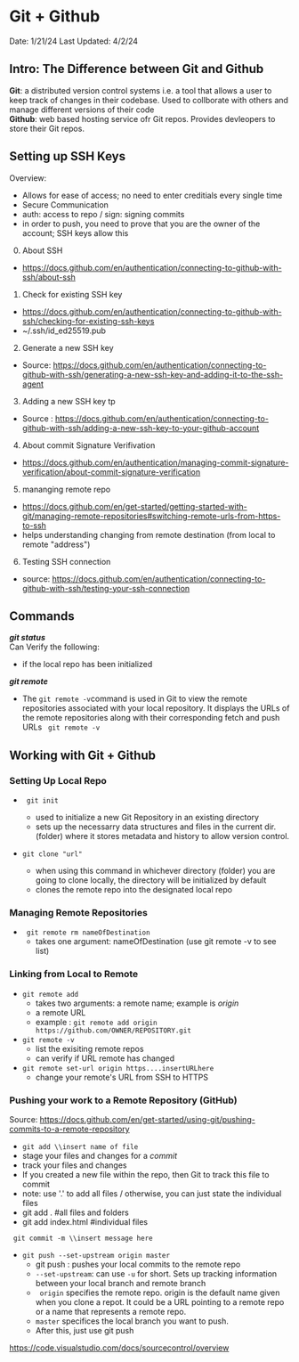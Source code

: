  # Git + Github
Date:  1/21/24 
Last Updated: 4/2/24

## Intro: The Difference between Git and Github
**Git**: a distributed version control systems i.e. a tool that allows a user to keep track of changes in their codebase. Used to collborate with others and manage different versions of their code <br>
**Github**: web based hosting service ofr Git repos. Provides devleopers to store their Git repos. 

## Setting up SSH Keys 
Overview: 
- Allows for ease of access; no need to enter creditials every single time
- Secure Communication
- auth: access to repo / sign: signing commits
- in order to push, you need to prove that you are the owner of the account; SSH keys allow this 
  
0. About SSH
  - https://docs.github.com/en/authentication/connecting-to-github-with-ssh/about-ssh 

1. Check for existing SSH key
- https://docs.github.com/en/authentication/connecting-to-github-with-ssh/checking-for-existing-ssh-keys
- ~/.ssh/id_ed25519.pub 

2. Generate a new SSH key
  - Source: https://docs.github.com/en/authentication/connecting-to-github-with-ssh/generating-a-new-ssh-key-and-adding-it-to-the-ssh-agent

3. Adding a new SSH key tp 
  - Source : https://docs.github.com/en/authentication/connecting-to-github-with-ssh/adding-a-new-ssh-key-to-your-github-account

4. About commit Signature Verifivation
- https://docs.github.com/en/authentication/managing-commit-signature-verification/about-commit-signature-verification

5. mananging remote repo
- https://docs.github.com/en/get-started/getting-started-with-git/managing-remote-repositories#switching-remote-urls-from-https-to-ssh
- helps understanding changing from remote destination (from local to remote "address")
6. Testing SSH connection
  - source: https://docs.github.com/en/authentication/connecting-to-github-with-ssh/testing-your-ssh-connection 

## Commands 
_**git status**_<br> 
Can Verify the following: 
- if the local repo has been initialized

_**git remote**_ <br>
- The ```git remote -v```command is used in Git to view the remote repositories associated with your local repository. It displays the URLs of the remote repositories along with their corresponding fetch and push URLs
``` git remote -v``` 

## Working with Git + Github
### Setting Up Local Repo 
- ``` git init```
   - used to initialize a new Git Repository in an existing directory
   - sets up the necessarry data structures and files in the current dir. (folder) where it stores metadata and history to allow version control.

- ```git clone "url"```
  - when using this command in whichever directory (folder) you are going to clone locally, the directory will be initialized by default
  - clones the remote repo into the designated local repo 

### Managing Remote Repositories 
- ``` git remote rm nameOfDestination```
   - takes one argument: nameOfDestination (use git remote -v to see list) 


### Linking from Local to Remote
- ```git remote add```
  - takes two arguments: a remote name; example is _origin_
  - a remote URL
  - example : ```git remote add origin https://github.com/OWNER/REPOSITORY.git```
- ```git remote -v```
  - list the exisiting remote repos
  - can verify if URL remote has changed 
- ```git remote set-url origin https....insertURLhere```
  - change your remote's URL from SSH to HTTPS
    
### Pushing your work to a Remote Repository (GitHub) 

Source: https://docs.github.com/en/get-started/using-git/pushing-commits-to-a-remote-repository <br>

- ``` git add \\insert name of file ```
 - stage your files and changes for a _commit_
 - track your files and changes
 - If you created a new file within the repo, then Git to track this file to commit
 -	note: use '.'  to add all files / otherwise, you can just state the individual files
   - git add . #all files and folders
   -  git add index.html #individual files

``` git commit -m \\insert message here```

- ```git push --set-upstream origin master```
  - git push : pushes your local commits to the remote repo
  - ```--set-upstream```: can use ```-u``` for short. Sets up tracking information between your local branch and remote branch
  - ``` origin``` specifies the remote repo. origin is the default name given when you clone a repot. It could be a URL pointing to a remote repo or a name that represents a remote repo.
  - ```master``` specifices the local branch you want to push.
  - After this, just use git push 



https://code.visualstudio.com/docs/sourcecontrol/overview

